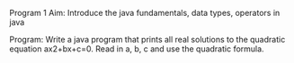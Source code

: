 
Program 1
Aim: Introduce the java fundamentals, data types, operators in java

Program: Write a java program that prints all real solutions to the quadratic equation 
ax2+bx+c=0. Read in a, b, c and use the quadratic formula.

